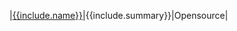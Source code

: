 |<a href="#{{include.name | downcase | replace: ' ', '-' | replace: '(', '' | replace: ')', ''}}">{{include.name}}</a>|{{include.summary}}|Opensource|